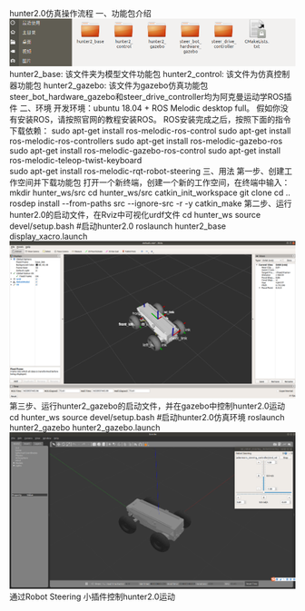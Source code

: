 hunter2.0仿真操作流程
一、功能包介绍
![说明文字](image/jieshao.png)
hunter2_base: 该文件夹为模型文件功能包
hunter2_control: 该文件为仿真控制器功能包
hunter2_gazebo: 该文件为gazebo仿真功能包
steer_bot_hardware_gazebo和steer_drive_controller均为阿克曼运动学ROS插件
二、环境
开发环境：ubuntu 18.04 + ROS Melodic desktop full。
假如你没有安装ROS，请按照官网的教程安装ROS。
ROS安装完成之后，按照下面的指令下载依赖：
sudo apt-get install ros-melodic-ros-control
sudo apt-get install ros-melodic-ros-controllers
sudo apt-get install ros-melodic-gazebo-ros
sudo apt-get install ros-melodic-gazebo-ros-control
sudo apt-get install ros-melodic-teleop-twist-keyboard	
sudo apt-get install ros-melodic-rqt-robot-steering 
三、用法
第一步、创建工作空间并下载功能包
打开一个新终端，创建一个新的工作空间，在终端中输入：
mkdir hunter_ws/src
cd hunter_ws/src
catkin_init_workspace
git clone 
cd ..
rosdep install --from-paths src --ignore-src -r -y 
catkin_make
第二步、运行hunter2.0的启动文件，在Rviz中可视化urdf文件
cd hunter_ws
source devel/setup.bash
#启动hunter2.0
roslaunch hunter2_base display_xacro.launch
![说明文字](image/rviz.png)
第三步、运行hunter2_gazebo的启动文件，并在gazebo中控制hunter2.0运动
cd hunter_ws
source devel/setup.bash
#启动hunter2.0仿真环境
roslaunch hunter2_gazebo hunter2_gazebo.launch
![说明文字](image/gazebo.png)
通过Robot Steering 小插件控制hunter2.0运动



